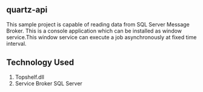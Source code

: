 ## quartz-api
This sample project is capable of reading data from SQL Server Message Broker. This is a console application which can be installed as window service.This window service can execute a job asynchronously at fixed time interval.

## Technology Used
1. Topshelf.dll
2. Service Broker SQL Server
